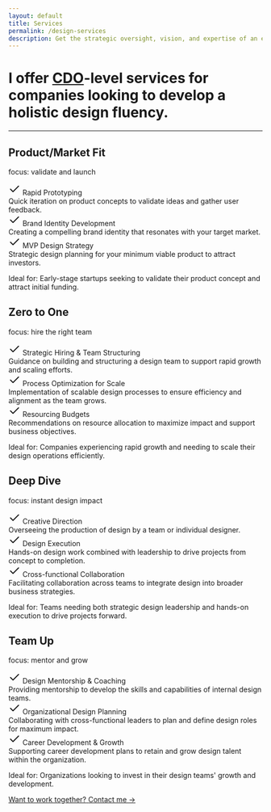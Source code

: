 ```yaml
---
layout: default
title: Services
permalink: /design-services
description: Get the strategic oversight, vision, and expertise of an experienced Chief Design Officer on your terms. As a Fractional CDO, I provide hands-on design leadership tailored to the unique needs of your organization, helping you drive impactful design strategies, establish a powerful brand presence, and scale your product or service experience.
---
```


<div class="content-container pt-12 lg:pt-24 wide">
  <div class="primary-heading fade-in-element">
    <h1>I offer <a href="/fractional-cdo">CDO</a>-level services for companies looking to develop a holistic design fluency.</h1>
  </div>
  <div class="{{ page.markdown }} max-w-none">
    <hr class="hr-separator fade-in-element">
    <div class="services__container">
        <div class="services__package fade-in-element">
          <h2 class="services__title">Product/Market Fit</h2>
          <p class="services__description">focus: validate and launch</p>
          <div class="services__service-title"><svg xmlns="http://www.w3.org/2000/svg" width="24" height="24" viewBox="0 0 24 24" fill="none" stroke="currentColor" stroke-width="2" stroke-linecap="round" stroke-linejoin="round" class="lucide lucide-check"><path d="M20 6 9 17l-5-5"/></svg> Rapid Prototyping</div>
          <div class="services__service-description">Quick iteration on product concepts to validate ideas and gather user feedback.</div>
          <div class="services__service-title"><svg xmlns="http://www.w3.org/2000/svg" width="24" height="24" viewBox="0 0 24 24" fill="none" stroke="currentColor" stroke-width="2" stroke-linecap="round" stroke-linejoin="round" class="lucide lucide-check"><path d="M20 6 9 17l-5-5"/></svg> Brand Identity Development</div>
          <div class="services__service-description">Creating a compelling brand identity that resonates with your target market.</div>
          <div class="services__service-title"><svg xmlns="http://www.w3.org/2000/svg" width="24" height="24" viewBox="0 0 24 24" fill="none" stroke="currentColor" stroke-width="2" stroke-linecap="round" stroke-linejoin="round" class="lucide lucide-check"><path d="M20 6 9 17l-5-5"/></svg> MVP Design Strategy</div>
          <div class="services__service-description">Strategic design planning for your minimum viable product to attract investors.</div>
          <p class="services__ideal">Ideal for: Early-stage startups seeking to validate their product concept and attract initial funding.</p>
        </div>
        <div class="services__package fade-in-element">
          <h2 class="services__title">Zero to One</h2>
          <p class="services__description">focus: hire the right team</p>
          <div class="services__service-title"><svg xmlns="http://www.w3.org/2000/svg" width="24" height="24" viewBox="0 0 24 24" fill="none" stroke="currentColor" stroke-width="2" stroke-linecap="round" stroke-linejoin="round" class="lucide lucide-check"><path d="M20 6 9 17l-5-5"/></svg> Strategic Hiring & Team Structuring</div>
          <div class="services__service-description">Guidance on building and structuring a design team to support rapid growth and scaling efforts.</div>
          <div class="services__service-title"><svg xmlns="http://www.w3.org/2000/svg" width="24" height="24" viewBox="0 0 24 24" fill="none" stroke="currentColor" stroke-width="2" stroke-linecap="round" stroke-linejoin="round" class="lucide lucide-check"><path d="M20 6 9 17l-5-5"/></svg> Process Optimization for Scale</div>
          <div class="services__service-description">Implementation of scalable design processes to ensure efficiency and alignment as the team grows.</div>
          <div class="services__service-title"><svg xmlns="http://www.w3.org/2000/svg" width="24" height="24" viewBox="0 0 24 24" fill="none" stroke="currentColor" stroke-width="2" stroke-linecap="round" stroke-linejoin="round" class="lucide lucide-check"><path d="M20 6 9 17l-5-5"/></svg> Resourcing Budgets</div>
          <div class="services__service-description">Recommendations on resource allocation to maximize impact and support business objectives.</div>
          <p class="services__ideal">Ideal for: Companies experiencing rapid growth and needing to scale their design operations efficiently.</p>
        </div>
        <div class="services__package fade-in-element">
          <h2 class="services__title">Deep Dive</h2>
          <p class="services__description">focus: instant design impact</p>
          <div class="services__service-title"><svg xmlns="http://www.w3.org/2000/svg" width="24" height="24" viewBox="0 0 24 24" fill="none" stroke="currentColor" stroke-width="2" stroke-linecap="round" stroke-linejoin="round" class="lucide lucide-check"><path d="M20 6 9 17l-5-5"/></svg> Creative Direction</div>
          <div class="services__service-description">Overseeing the production of design by a team or individual designer.</div>
          <div class="services__service-title"><svg xmlns="http://www.w3.org/2000/svg" width="24" height="24" viewBox="0 0 24 24" fill="none" stroke="currentColor" stroke-width="2" stroke-linecap="round" stroke-linejoin="round" class="lucide lucide-check"><path d="M20 6 9 17l-5-5"/></svg> Design Execution</div>
          <div class="services__service-description">Hands-on design work combined with leadership to drive projects from concept to completion.</div>
          <div class="services__service-title"><svg xmlns="http://www.w3.org/2000/svg" width="24" height="24" viewBox="0 0 24 24" fill="none" stroke="currentColor" stroke-width="2" stroke-linecap="round" stroke-linejoin="round" class="lucide lucide-check"><path d="M20 6 9 17l-5-5"/></svg> Cross-functional Collaboration</div>
          <div class="services__service-description">Facilitating collaboration across teams to integrate design into broader business strategies.</div>
          <p class="services__ideal">Ideal for: Teams needing both strategic design leadership and hands-on execution to drive projects forward.</p>
        </div>
        <div class="services__package fade-in-element">
          <h2 class="services__title">Team Up</h2>
          <p class="services__description">focus: mentor and grow</p>
          <div class="services__service-title"><svg xmlns="http://www.w3.org/2000/svg" width="24" height="24" viewBox="0 0 24 24" fill="none" stroke="currentColor" stroke-width="2" stroke-linecap="round" stroke-linejoin="round" class="lucide lucide-check"><path d="M20 6 9 17l-5-5"/></svg> Design Mentorship & Coaching</div>
          <div class="services__service-description">Providing mentorship to develop the skills and capabilities of internal design teams.</div>
          <div class="services__service-title"><svg xmlns="http://www.w3.org/2000/svg" width="24" height="24" viewBox="0 0 24 24" fill="none" stroke="currentColor" stroke-width="2" stroke-linecap="round" stroke-linejoin="round" class="lucide lucide-check"><path d="M20 6 9 17l-5-5"/></svg> Organizational Design Planning</div>
          <div class="services__service-description">Collaborating with cross-functional leaders to plan and define design roles for maximum impact.</div>
          <div class="services__service-title"><svg xmlns="http://www.w3.org/2000/svg" width="24" height="24" viewBox="0 0 24 24" fill="none" stroke="currentColor" stroke-width="2" stroke-linecap="round" stroke-linejoin="round" class="lucide lucide-check"><path d="M20 6 9 17l-5-5"/></svg> Career Development & Growth</div>
          <div class="services__service-description">Supporting career development plans to retain and grow design talent within the organization.</div>
          <p class="services__ideal">Ideal for: Organizations looking to invest in their design teams' growth and development.</p>
        </div>
    </div>
    <div class="mb-24">
      <a href="/contact" class="mt-4 block sm:flex text-sm md:text-lg rounded-2xl fade-in-element text-gray-700 dark:text-gray-100 bg-white/50 dark:bg-transparent dark:border dark:border-gray-900 p-6 md:px-10 sm:justify-between sm:items-center no-underline transform transition-all md:hover:px-8 md:hover:bg-white dark:md:hover:bg-primary-500 md:hover:shadow-md">
        <span>Want to work together?</span>
        <span class="underline underline-offset-4 decoration-primary-500">Contact me &rarr;</span>
      </a>
    </div>
  </div>
</div>
